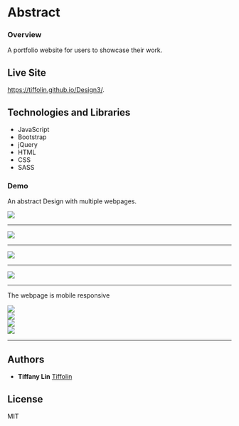 # Abstract
### Overview
A portfolio website for users to showcase their work. 

## Live Site
https://tiffolin.github.io/Design3/.

## Technologies and Libraries

* JavaScript
* Bootstrap
* jQuery
* HTML
* CSS
* SASS

### Demo
An abstract Design with multiple webpages. 

![](appScreenshots/1.PNG)      


---
![](appScreenshots/2.PNG)      


---
![](appScreenshots/3.PNG)      


--- 
![](appScreenshots/4.PNG) 


---
The webpage is mobile responsive

![](appScreenshots/m1.PNG)     
![](appScreenshots/m2.PNG)     
![](appScreenshots/m3.PNG)     
![](appScreenshots/m4.PNG)     
 

---
## Authors
* **Tiffany Lin**         [Tiffolin](https://github.com/Tiffolin)


## License
MIT
